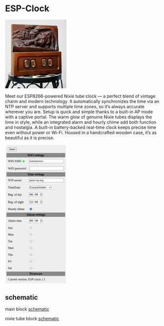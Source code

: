# ESP-Clock
<img src="res/front.jpg" alt="front" width="200"/>

Meet our ESP8266-powered Nixie tube clock — a perfect blend of vintage charm and modern technology. It automatically synchronizes the time via an NTP server and supports multiple time zones, so it’s always accurate wherever you are. Setup is quick and simple thanks to a built-in AP mode with a captive portal. The warm glow of genuine Nixie tubes displays the time in style, while an integrated alarm and hourly chime add both function and nostalgia. A built-in battery-backed real-time clock keeps precise time even without power or Wi-Fi. Housed in a handcrafted wooden case, it’s as beautiful as it is precise.

<img src="res/webif.png" alt="web interface" width="200"/>

## schematic
main block [schematic](res/ESPClock-main.pdf)

nixie tube block [schematic](res/ESPClock-nixie.pdf)

##
